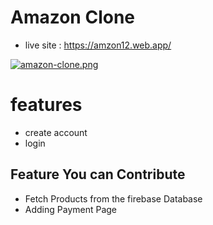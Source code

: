 # Amazon Clone
- live site : https://amzon12.web.app/

[![amazon-clone.png](https://i.postimg.cc/BZCddnfb/amazon-clone.png)](https://postimg.cc/YjhnFk9B)
# features
- create account
- login

## Feature You can Contribute
- Fetch Products from the firebase Database
- Adding Payment Page
